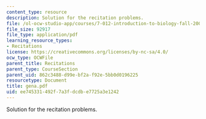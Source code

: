 ```yaml
---
content_type: resource
description: Solution for the recitation problems.
file: /ol-ocw-studio-app/courses/7-012-introduction-to-biology-fall-2004/ee745331492f7a3fdcdbe7725a3e1242_gena.pdf
file_size: 92917
file_type: application/pdf
learning_resource_types:
- Recitations
license: https://creativecommons.org/licenses/by-nc-sa/4.0/
ocw_type: OCWFile
parent_title: Recitations
parent_type: CourseSection
parent_uid: 862c3488-d99e-bf2a-f92e-5bb0d0196225
resourcetype: Document
title: gena.pdf
uid: ee745331-492f-7a3f-dcdb-e7725a3e1242
---
```

Solution for the recitation problems.